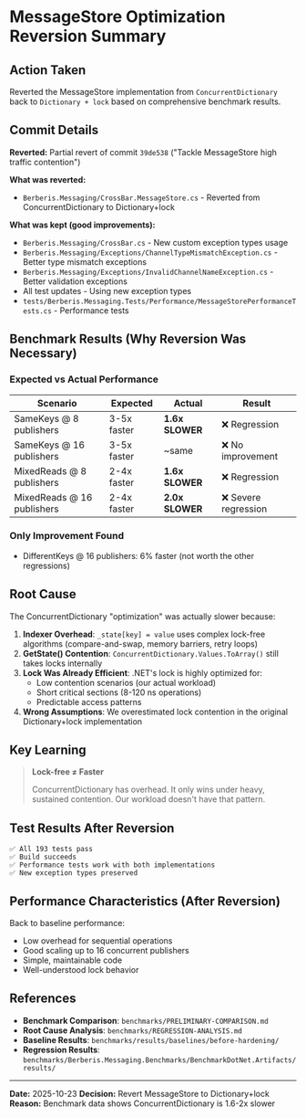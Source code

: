 # MessageStore Optimization Reversion Summary

## Action Taken

Reverted the MessageStore implementation from `ConcurrentDictionary` back to `Dictionary + lock` based on comprehensive benchmark results.

## Commit Details

**Reverted:** Partial revert of commit `39de538` ("Tackle MessageStore high traffic contention")

**What was reverted:**
- `Berberis.Messaging/CrossBar.MessageStore.cs` - Reverted from ConcurrentDictionary to Dictionary+lock

**What was kept (good improvements):**
- `Berberis.Messaging/CrossBar.cs` - New custom exception types usage
- `Berberis.Messaging/Exceptions/ChannelTypeMismatchException.cs` - Better type mismatch exceptions
- `Berberis.Messaging/Exceptions/InvalidChannelNameException.cs` - Better validation exceptions
- All test updates - Using new exception types
- `tests/Berberis.Messaging.Tests/Performance/MessageStorePerformanceTests.cs` - Performance tests

## Benchmark Results (Why Reversion Was Necessary)

### Expected vs Actual Performance

| Scenario | Expected | Actual | Result |
|----------|----------|--------|--------|
| SameKeys @ 8 publishers | 3-5x faster | **1.6x SLOWER** | ❌ Regression |
| SameKeys @ 16 publishers | 3-5x faster | ~same | ❌ No improvement |
| MixedReads @ 8 publishers | 2-4x faster | **1.6x SLOWER** | ❌ Regression |
| MixedReads @ 16 publishers | 2-4x faster | **2.0x SLOWER** | ❌ Severe regression |

### Only Improvement Found

- DifferentKeys @ 16 publishers: 6% faster (not worth the other regressions)

## Root Cause

The ConcurrentDictionary "optimization" was actually slower because:

1. **Indexer Overhead**: `_state[key] = value` uses complex lock-free algorithms (compare-and-swap, memory barriers, retry loops)
2. **GetState() Contention**: `ConcurrentDictionary.Values.ToArray()` still takes locks internally
3. **Lock Was Already Efficient**: .NET's lock is highly optimized for:
   - Low contention scenarios (our actual workload)
   - Short critical sections (8-120 ns operations)
   - Predictable access patterns
4. **Wrong Assumptions**: We overestimated lock contention in the original Dictionary+lock implementation

## Key Learning

> **Lock-free ≠ Faster**
>
> ConcurrentDictionary has overhead. It only wins under heavy, sustained contention. Our workload doesn't have that pattern.

## Test Results After Reversion

```
✅ All 193 tests pass
✅ Build succeeds
✅ Performance tests work with both implementations
✅ New exception types preserved
```

## Performance Characteristics (After Reversion)

Back to baseline performance:
- Low overhead for sequential operations
- Good scaling up to 16 concurrent publishers
- Simple, maintainable code
- Well-understood lock behavior

## References

- **Benchmark Comparison**: `benchmarks/PRELIMINARY-COMPARISON.md`
- **Root Cause Analysis**: `benchmarks/REGRESSION-ANALYSIS.md`
- **Baseline Results**: `benchmarks/results/baselines/before-hardening/`
- **Regression Results**: `benchmarks/Berberis.Messaging.Benchmarks/BenchmarkDotNet.Artifacts/results/`

---

**Date:** 2025-10-23
**Decision:** Revert MessageStore to Dictionary+lock
**Reason:** Benchmark data shows ConcurrentDictionary is 1.6-2x slower
